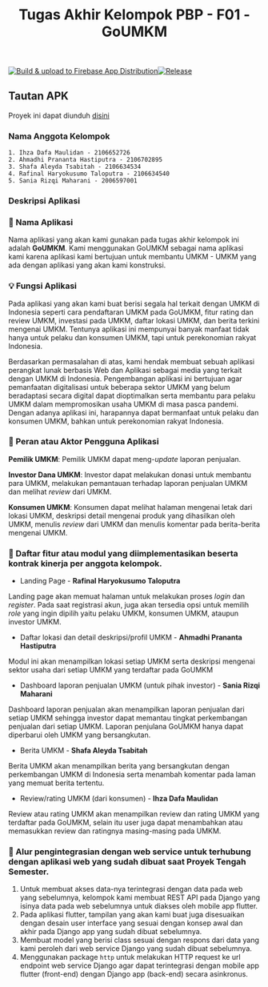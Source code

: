 <div align="center" style="padding-bottom: 20px">
	<h1>Tugas Akhir Kelompok PBP - F01 - GoUMKM</h1>
</div>

[![Build & upload to Firebase App Distribution](https://github.com/pbp-F01/tk_akhir/actions/workflows/main.yml/badge.svg)](https://github.com/pbp-F01/tk_akhir/actions/workflows/main.yml)[![Release](https://github.com/pbp-F01/tk_akhir/actions/workflows/release.yml/badge.svg)](https://github.com/pbp-F01/tk_akhir/actions/workflows/release.yml)

## Tautan APK

Proyek ini dapat diunduh [disini](https://github.com/pbp-F01/tk_akhir/releases/download/1.0.0%2B1/app.apk)

### Nama Anggota Kelompok

    1. Ihza Dafa Maulidan - 2106652726
    2. Ahmadhi Prananta Hastiputra - 2106702895
    3. Shafa Aleyda Tsabitah - 2106634534
    4. Rafinal Haryokusumo Taloputra - 2106634540
    5. Sania Rizqi Maharani - 2006597001

### Deskripsi Aplikasi

### :iphone: Nama Aplikasi

Nama aplikasi yang akan kami gunakan pada tugas akhir kelompok ini adalah **GoUMKM**. Kami menggunakan GoUMKM sebagai nama aplikasi kami karena aplikasi kami bertujuan
untuk membantu UMKM - UMKM yang ada dengan aplikasi yang akan kami konstruksi.

### :bulb: Fungsi Aplikasi

Pada aplikasi yang akan kami buat berisi segala hal terkait dengan UMKM di Indonesia seperti cara pendaftaran UMKM pada GoUMKM, fitur rating dan review UMKM, investasi pada UMKM, daftar lokasi UMKM, dan berita terkini mengenai UMKM. Tentunya aplikasi ini mempunyai banyak manfaat tidak hanya untuk pelaku dan konsumen UMKM, tapi untuk perekonomian rakyat Indonesia.

Berdasarkan permasalahan di atas, kami hendak membuat sebuah aplikasi perangkat lunak berbasis Web dan Aplikasi sebagai media yang terkait dengan UMKM di Indonesia. Pengembangan aplikasi ini bertujuan agar pemanfaatan digitalisasi untuk beberapa sektor UMKM yang belum beradaptasi secara digital dapat dioptimalkan serta membantu para pelaku UMKM dalam mempromosikan usaha UMKM di masa pasca pandemi. Dengan adanya aplikasi ini, harapannya dapat bermanfaat untuk pelaku dan konsumen UMKM, bahkan untuk perekonomian rakyat Indonesia.

### :busts_in_silhouette: Peran atau Aktor Pengguna Aplikasi

**Pemilik UMKM**: Pemilik UMKM dapat meng-_update_ laporan penjualan.

**Investor Dana UMKM**: Investor dapat melakukan donasi untuk membantu para UMKM, melakukan pemantauan terhadap laporan penjualan UMKM dan melihat _review_ dari UMKM.

**Konsumen UMKM**: Konsumen dapat melihat halaman mengenai letak dari lokasi UMKM, deskripsi detail mengenai produk yang dihasilkan oleh UMKM, menulis _review_ dari UMKM dan menulis komentar pada berita-berita mengenai UMKM.

### :page_facing_up: Daftar fitur atau modul yang diimplementasikan beserta kontrak kinerja per anggota kelompok.

- Landing Page - **Rafinal Haryokusumo Taloputra**

Landing page akan memuat halaman untuk melakukan proses _login_ dan _register_. Pada saat registrasi akun, juga akan tersedia opsi untuk memilih _role_ yang ingin dipilih yaitu pelaku UMKM, konsumen UMKM, ataupun investor UMKM.

- Daftar lokasi dan detail deskripsi/profil UMKM - **Ahmadhi Prananta Hastiputra**

Modul ini akan menampilkan lokasi setiap UMKM serta deskripsi mengenai sektor usaha dari setiap UMKM yang terdaftar pada GoUMKM

- Dashboard laporan penjualan UMKM (untuk pihak investor) - **Sania Rizqi Maharani**

Dashboard laporan penjualan akan menampilkan laporan penjualan dari setiap UMKM sehingga investor dapat memantau tingkat perkembangan penjualan dari setiap UMKM. Laporan penjulana GoUMKM hanya dapat diperbarui oleh UMKM yang bersangkutan.

- Berita UMKM - **Shafa Aleyda Tsabitah**

Berita UMKM akan menampilkan berita yang bersangkutan dengan perkembangan UMKM di Indonesia serta menambah komentar pada laman yang memuat berita tertentu.

- Review/rating UMKM (dari konsumen) - **Ihza Dafa Maulidan**

Review atau rating UMKM akan menampilkan review dan rating UMKM yang terdaftar pada GoUMKM, selain itu user juga dapat menambahkan atau memasukkan review dan ratingnya masing-masing pada UMKM.

### :link: Alur pengintegrasian dengan web service untuk terhubung dengan aplikasi web yang sudah dibuat saat Proyek Tengah Semester.

1. Untuk membuat akses data-nya terintegrasi dengan data pada web yang sebelumnya, kelompok kami membuat REST API pada Django yang isinya data pada web sebelumnya untuk diakses oleh mobile app flutter.
2. Pada aplikasi flutter, tampilan yang akan kami buat juga disesuaikan dengan desain user interface yang sesuai dengan konsep awal dan akhir pada Django app yang sudah dibuat sebelumnya.
3. Membuat model yang berisi class sesuai dengan respons dari data yang kami peroleh dari web service Django yang sudah dibuat sebelumnya.
4. Menggunakan package `http` untuk melakukan HTTP request ke url endpoint web service Django agar dapat terintegrasi dengan mobile app flutter (front-end) dengan Django app (back-end) secara asinkronus.
